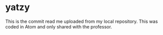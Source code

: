 # yatzy
 This is the commit read me uploaded from my local repository. This was coded in Atom and only shared with the professor. 
